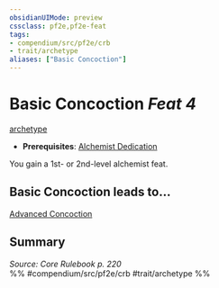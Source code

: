 ```yaml
---
obsidianUIMode: preview
cssclass: pf2e,pf2e-feat
tags:
- compendium/src/pf2e/crb
- trait/archetype
aliases: ["Basic Concoction"]
---
```

# Basic Concoction  *Feat 4*  
[archetype](/rules/traits/archetype.md)  

- **Prerequisites**: [Alchemist Dedication](/compendium/feats/alchemist-dedication.md)

You gain a 1st- or 2nd-level alchemist feat.

## Basic Concoction leads to...

[Advanced Concoction](/compendium/feats/advanced-concoction.md)

## Summary

*Source: Core Rulebook p. 220*  
%% #compendium/src/pf2e/crb #trait/archetype %%